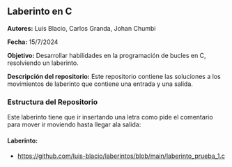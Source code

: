 ## Laberinto en C

**Autores:** Luis Blacio, Carlos Granda, Johan Chumbi

**Fecha:** 15/7/2024

**Objetivo:** Desarrollar habilidades en la programación de bucles en C, resolviendo un laberinto.

**Descripción del repositorio:** Este repositorio contiene las soluciones a los movimientos de laberinto que contiene una entrada y una salida.

### Estructura del Repositorio
Este laberinto tiene que ir insertando una letra como pide el comentario para mover ir moviendo hasta llegar ala salida: 

#### Laberinto:

- https://github.com/luis-blacio/laberintos/blob/main/laberinto_prueba_1.c
